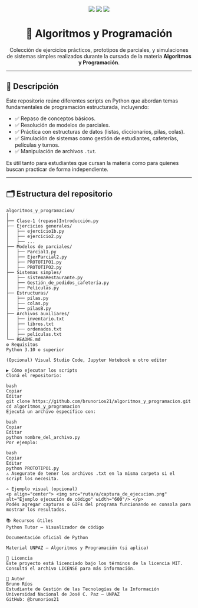 <!-- Encabezado centrado con badges visuales -->

<p align="center">
  <img src="https://img.shields.io/badge/Python-3.11-blue?logo=python" />
  <img src="https://img.shields.io/badge/Estado-En%20desarrollo-yellow" />
  <img src="https://img.shields.io/github/license/brunorios21/algoritmos_y_programacion" />
</p>

<h1 align="center">📘 Algoritmos y Programación</h1>

<p align="center">
  Colección de ejercicios prácticos, prototipos de parciales, y simulaciones de sistemas simples realizados durante la cursada de la materia <strong>Algoritmos y Programación</strong>.
</p>

---

## 📌 Descripción

Este repositorio reúne diferentes scripts en Python que abordan temas fundamentales de programación estructurada, incluyendo:

- ✅ Repaso de conceptos básicos.
- ✅ Resolución de modelos de parciales.
- ✅ Práctica con estructuras de datos (listas, diccionarios, pilas, colas).
- ✅ Simulación de sistemas como gestión de estudiantes, cafeterías, películas y turnos.
- ✅ Manipulación de archivos `.txt`.

Es útil tanto para estudiantes que cursan la materia como para quienes buscan practicar de forma independiente.

---

## 🗂️ Estructura del repositorio

```plaintext
algoritmos_y_programacion/
│
├── Clase-1 (repaso)Introducción.py
├── Ejercicios generales/
│   ├── ejercicio1b.py
│   ├── ejercicio2.py
│   ├── ...
├── Modelos de parciales/
│   ├── Parcial1.py
│   ├── EjerParcial2.py
│   ├── PROTOTIPO1.py
│   ├── PROTOTIPO2.py
├── Sistemas simples/
│   ├── sistemaRestaurante.py
│   ├── Gestión_de_pedidos_cafetería.py
│   ├── Películas.py
├── Estructuras/
│   ├── pilas.py
│   ├── colas.py
│   ├── pilasB.py
├── Archivos auxiliares/
│   ├── inventario.txt
│   ├── libros.txt
│   ├── ordenados.txt
│   ├── películas.txt
└── README.md
⚙️ Requisitos
Python 3.10 o superior

(Opcional) Visual Studio Code, Jupyter Notebook u otro editor

▶️ Cómo ejecutar los scripts
Cloná el repositorio:

bash
Copiar
Editar
git clone https://github.com/brunorios21/algoritmos_y_programacion.git
cd algoritmos_y_programacion
Ejecutá un archivo específico con:

bash
Copiar
Editar
python nombre_del_archivo.py
Por ejemplo:

bash
Copiar
Editar
python PROTOTIPO1.py
⚠️ Asegurate de tener los archivos .txt en la misma carpeta si el script los necesita.

✍️ Ejemplo visual (opcional)
<p align="center"> <img src="ruta/a/captura_de_ejecucion.png" alt="Ejemplo ejecución de código" width="600"/> </p>
Podés agregar capturas o GIFs del programa funcionando en consola para mostrar los resultados.

📚 Recursos útiles
Python Tutor – Visualizador de código

Documentación oficial de Python

Material UNPAZ – Algoritmos y Programación (si aplica)

📄 Licencia
Este proyecto está licenciado bajo los términos de la licencia MIT.
Consultá el archivo LICENSE para más información.

👤 Autor
Bruno Ríos
Estudiante de Gestión de las Tecnologías de la Información
Universidad Nacional de José C. Paz – UNPAZ
GitHub: @brunorios21
